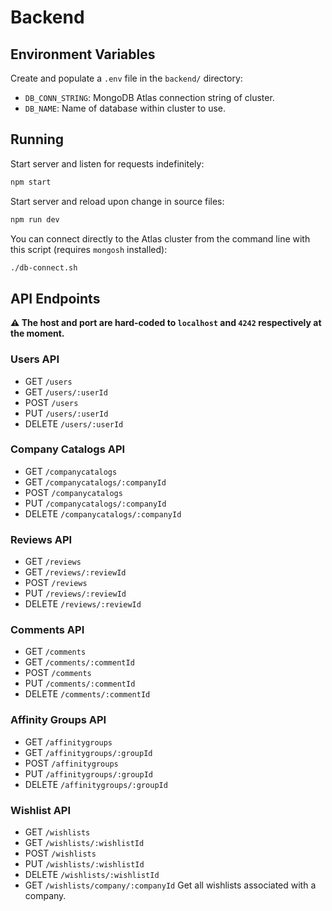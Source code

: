 # Backend


## Environment Variables

Create and populate a `.env` file in the `backend/` directory:

* `DB_CONN_STRING`: MongoDB Atlas connection string of cluster.
* `DB_NAME`: Name of database within cluster to use.


## Running

Start server and listen for requests indefinitely:

```sh
npm start
```

Start server and reload upon change in source files:

```sh
npm run dev
```

You can connect directly to the Atlas cluster from the command line with this
script (requires `mongosh` installed):

```sh
./db-connect.sh
```


## API Endpoints

**:warning: The host and port are hard-coded to `localhost` and `4242`
respectively at the moment.**


### Users API

* GET `/users`
* GET `/users/:userId`
* POST `/users`
* PUT `/users/:userId`
* DELETE `/users/:userId`


### Company Catalogs API

* GET `/companycatalogs`
* GET `/companycatalogs/:companyId`
* POST `/companycatalogs`
* PUT `/companycatalogs/:companyId`
* DELETE `/companycatalogs/:companyId`


### Reviews API

* GET `/reviews`
* GET `/reviews/:reviewId`
* POST `/reviews`
* PUT `/reviews/:reviewId`
* DELETE `/reviews/:reviewId`


### Comments API

* GET `/comments`
* GET `/comments/:commentId`
* POST `/comments`
* PUT `/comments/:commentId`
* DELETE `/comments/:commentId`


### Affinity Groups API

* GET `/affinitygroups`
* GET `/affinitygroups/:groupId`
* POST `/affinitygroups`
* PUT `/affinitygroups/:groupId`
* DELETE `/affinitygroups/:groupId`


### Wishlist API

* GET `/wishlists`
* GET `/wishlists/:wishlistId`
* POST `/wishlists`
* PUT `/wishlists/:wishlistId`
* DELETE `/wishlists/:wishlistId`
* GET `/wishlists/company/:companyId` Get all wishlists associated with a
  company.

